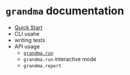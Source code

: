 # `grandma` documentation

* [Quick Start](../README.md)
* CLI usahe
* writing tests
* API usage
  * [`grandma.run`](api-grandma-run.md)
  * `grandma.run` interactive mode
  * `grandma.report`
